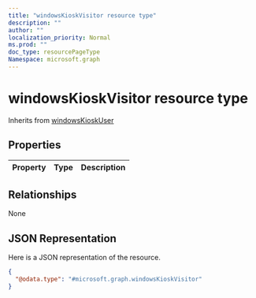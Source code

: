 ```yaml
---
title: "windowsKioskVisitor resource type"
description: ""
author: ""
localization_priority: Normal
ms.prod: ""
doc_type: resourcePageType
Namespace: microsoft.graph
---
```



# windowsKioskVisitor resource type




Inherits from [windowsKioskUser](../resources/windowsKioskUser.md)

## Properties
|Property|Type|Description|
|:---|:---|:---|

## Relationships
None

## JSON Representation
Here is a JSON representation of the resource.
<!-- {
  "blockType": "resource",
  "@odata.type": "microsoft.graph.windowsKioskVisitor"
}
-->
``` json
{
  "@odata.type": "#microsoft.graph.windowsKioskVisitor"
}
```

